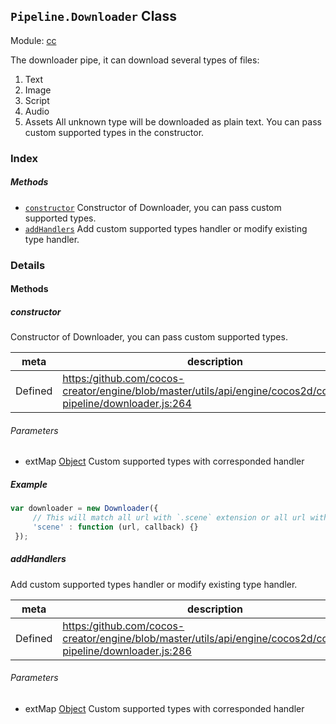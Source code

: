 ## `Pipeline.Downloader` Class



Module: [cc](../modules/cc.md)




The downloader pipe, it can download several types of files:
1. Text
2. Image
3. Script
4. Audio
5. Assets
All unknown type will be downloaded as plain text.
You can pass custom supported types in the constructor.

### Index



##### Methods

  - [`constructor`](#constructor) Constructor of Downloader, you can pass custom supported types.
  - [`addHandlers`](#addhandlers) Add custom supported types handler or modify existing type handler.



### Details




<!-- Method Block -->
#### Methods


##### constructor

Constructor of Downloader, you can pass custom supported types.

| meta | description |
|------|-------------|
| Defined | [https:/github.com/cocos-creator/engine/blob/master/utils/api/engine/cocos2d/core/load-pipeline/downloader.js:264](https:/github.com/cocos-creator/engine/blob/master/utils/api/engine/cocos2d/core/load-pipeline/downloader.js#L264) |

###### Parameters
- extMap <a href="https://developer.mozilla.org/en/JavaScript/Reference/Global_Objects/Object" class="crosslink external" target="_blank">Object</a> Custom supported types with corresponded handler

##### Example

```js
var downloader = new Downloader({
     // This will match all url with `.scene` extension or all url with `scene` type
     'scene' : function (url, callback) {}
 });
```

##### addHandlers

Add custom supported types handler or modify existing type handler.

| meta | description |
|------|-------------|
| Defined | [https:/github.com/cocos-creator/engine/blob/master/utils/api/engine/cocos2d/core/load-pipeline/downloader.js:286](https:/github.com/cocos-creator/engine/blob/master/utils/api/engine/cocos2d/core/load-pipeline/downloader.js#L286) |

###### Parameters
- extMap <a href="https://developer.mozilla.org/en/JavaScript/Reference/Global_Objects/Object" class="crosslink external" target="_blank">Object</a> Custom supported types with corresponded handler



